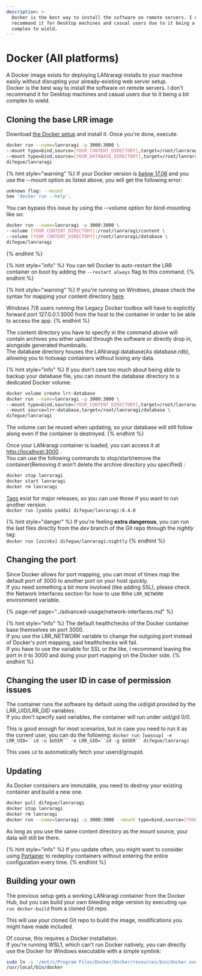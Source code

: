 ```yaml
---
description: >-
  Docker is the best way to install the software on remote servers. I don't
  recommand it for Desktop machines and casual users due to it being a bit
  complex to wield.
---
```


# Docker \(All platforms\)

A Docker image exists for deploying LANraragi installs to your machine easily without disrupting your already-existing web server setup.  
Docker is the best way to install the software on remote servers. I don't recommand it for Desktop machines and casual users due to it being a bit complex to wield.

## Cloning the base LRR image

Download [the Docker setup](https://www.docker.com/products/docker) and install it. Once you're done, execute:

```bash
docker run --name=lanraragi -p 3000:3000 \
--mount type=bind,source=[YOUR_CONTENT_DIRECTORY],target=/root/lanraragi/content \
--mount type=bind,source=[YOUR_DATABASE_DIRECTORY],target=/root/lanraragi/database \
difegue/lanraragi
```

{% hint style="warning" %}
If your Docker version is [_below 17.06_](https://docs.docker.com/storage/bind-mounts/) and you use the --mount option as listed above, you will get the following error:

```bash
unknown flag: --mount 
See 'docker run --help'.
```

You can bypass this issue by using the --volume option for bind-mounting like so:

```bash
docker run --name=lanraragi -p 3000:3000 \
--volume [YOUR_CONTENT_DIRECTORY]:/root/lanraragi/content \
--volume [YOUR_CONTENT_DIRECTORY]:/root/lanraragi/database \
difegue/lanraragi
```
{% endhint %}

{% hint style="info" %}
You can tell Docker to auto-restart the LRR container on boot by adding the `--restart always` flag to this command.
{% endhint %}

{% hint style="warning" %}
If you're running on Windows, please check the syntax for mapping your content directory [here](https://docs.docker.com/docker-for-windows/#shared-drives).

Windows 7/8 users running the Legacy Docker toolbox will have to explicitly forward port 127.0.0.1:3000 from the host to the container in order to be able to access the app.
{% endhint %}

The content directory you have to specify in the command above will contain archives you either upload through the software or directly drop in, alongside generated thumbnails.  
The database directory houses the LANraragi database\(As database.rdb\), allowing you to hotswap containers without losing any data.

{% hint style="info" %}
If you don't care too much about being able to backup your database file, you can mount the database directory to a dedicated Docker volume:

```bash
docker volume create lrr-database
docker run --name=lanraragi -p 3000:3000 \
--mount type=bind,source=[YOUR_CONTENT_DIRECTORY],target=/root/lanraragi/content \
--mount source=lrr-database,target=/root/lanraragi/database \
difegue/lanraragi
```

The volume can be reused when updating, so your database will still follow along even if the container is destroyed.
{% endhint %}

Once your LANraragi container is loaded, you can access it at [http://localhost:3000](http://localhost:3000) .  
You can use the following commands to stop/start/remove the container\(Removing it won't delete the archive directory you specified\) :

```bash
docker stop lanraragi
docker start lanraragi
docker rm lanraragi
```

[Tags](https://hub.docker.com/r/difegue/lanraragi/tags/) exist for major releases, so you can use those if you want to run another version:  
`docker run [yadda yadda] difegue/lanraragi:0.4.0`

{% hint style="danger" %}
If you're feeling **extra dangerous**, you can run the last files directly from the _dev_ branch of the Git repo through the _nightly_ tag:  
`docker run [zoinks] difegue/lanraragi:nightly`
{% endhint %}

## Changing the port

Since Docker allows for port mapping, you can most of times map the default port of 3000 to another port on your host quickly.  
If you need something a bit more involved \(like adding SSL\), please check the Network Interfaces section for how to use thhe `LRR_NETWORK` environment variable.

{% page-ref page="../advanced-usage/network-interfaces.md" %}

{% hint style="info" %}
The default healthchecks of the Docker container base themselves on port 3000.  
If you use the LRR\_NETWORK variable to change the outgoing port instead of Docker's port mapping, said healthchecks will fail.  
If you have to use the variable for SSL or the like, I recommend leaving the port in it to 3000 and doing your port mapping on the Docker side.
{% endhint %}

## Changing the user ID in case of permission issues

The container runs the software by default using the uid/gid provided by the LRR\_UID/LRR\_GID variables.  
If you don't specify said variables, the container will run under uid/gid 0/0.

This is good enough for most scenarios, but in case you need to run it as the current user, you can do the following: ```docker run [wassup] -e LRR_UID=``id -u $USER`` -e LRR_GID=``id -g $USER`` difegue/lanraragi```

This uses `id` to automatically fetch your userid/groupid.

## Updating

As Docker containers are immutable, you need to destroy your existing container and build a new one.

```bash
docker pull difegue/lanraragi
docker stop lanraragi
docker rm lanraragi
docker run --name=lanraragi -p 3000:3000 --mount type=bind,source=[YOUR_CONTENT_DIRECTORY],target=/root/lanraragi/content difegue/lanraragi
```

As long as you use the same content directory as the mount source, your data will still be there.

{% hint style="info" %}
If you update often, you might want to consider using [Portainer](https://portainer.io/) to redeploy containers without entering the entire configuration every time.
{% endhint %}

## Building your own

The previous setup gets a working LANraragi container from the Docker Hub, but you can build your own bleeding edge version by executing `npm run docker-build` from a cloned Git repo.

This will use your cloned Git repo to build the image, modifications you might have made included.

Of course, this requires a Docker installation.  
If you're running WSL1, which can't run Docker natively, you can directly use the Docker for Windows executable with a simple symlink:

```bash
sudo ln -s '/mnt/c/Program Files/Docker/Docker/resources/bin/docker.exe' \
/usr/local/bin/docker
```


